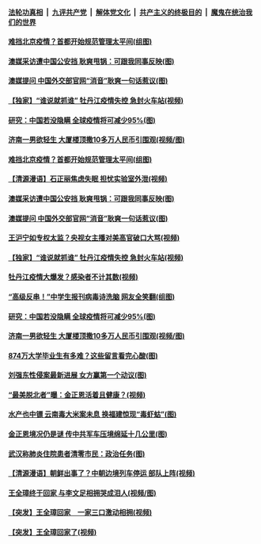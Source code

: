 

####  [法轮功真相](../../../../basic/blob/master/README.md?t=04300601) &nbsp;|&nbsp; [九评共产党](../../../../9ping.md/blob/master/README.md?t=04300601) &nbsp;|&nbsp; [解体党文化](../../../../jtdwh.md/blob/master/README.md?t=04300601)  &nbsp;|&nbsp; [共产主义的终极目的](../../../../gczydzjmd.md/blob/master/README.md?t=04300601) &nbsp;|&nbsp; [魔鬼在统治我们的世界](../../../../mgztzwmdsj.md/blob/master/README.md?t=04300601) 

#### [难挡北京疫情？首都开始规范管理太平间(组图)](../pages/p1/931599.md?t=04300601) 

#### [澳媒采访遭中国公安挡 耿爽甩锅：可跟我同事反映(图)](../pages/p1/931601.md?t=04300601) 

#### [澳媒提问 中国外交部官网“消音”耿爽一句话惹议(图)](../pages/p1/931594.md?t=04300601) 

#### [【独家】“谁说就抓谁” 牡丹江疫情失控 急封火车站(视频)](../pages/p1/931586.md?t=04300601) 

#### [研究：中国若没隐瞒 全球疫情将可减少95%(图)](../pages/p1/931471.md?t=04300601) 

#### [济南一男欲轻生 大厦楼顶撒10多万人民币引围观(视频/图)](../pages/p1/931462.md?t=04300601) 

#### [难挡北京疫情？首都开始规范管理太平间(组图)](../pages/p1/931599.md?t=04300601) 

#### [【清源漫语】石正丽焦虑失眠 担忧实验室外泄(视频)](../pages/p1/931596.md?t=04300601) 

#### [澳媒采访遭中国公安挡 耿爽甩锅：可跟我同事反映(图)](../pages/p1/931601.md?t=04300601) 

#### [澳媒提问 中国外交部官网“消音”耿爽一句话惹议(图)](../pages/p1/931594.md?t=04300601) 

#### [王沪宁如专权太监？央视女主播对美高官破口大骂(视频)](../pages/p1/931593.md?t=04300601) 

#### [【独家】“谁说就抓谁” 牡丹江疫情失控 急封火车站(视频)](../pages/p1/931586.md?t=04300601) 

#### [牡丹江疫情大爆发？感染者不计其数(视频)](../pages/p1/931573.md?t=04300601) 

#### [“高级反串！”中学生报刊病毒诗洗脑 网友全笑翻(组图)](../pages/p1/931470.md?t=04300601) 

#### [研究：中国若没隐瞒 全球疫情将可减少95%(图)](../pages/p1/931471.md?t=04300601) 

#### [济南一男欲轻生 大厦楼顶撒10多万人民币引围观(视频/图)](../pages/p1/931462.md?t=04300601) 

#### [874万大学毕业生有多难？这些留言看完心酸(图)](../pages/p1/931457.md?t=04300601) 

#### [刘强东性侵案最新进展 女方赢第一个动议(图)](../pages/p1/931455.md?t=04300601) 

#### [“最美脱北者”曝：金正恩活着且健康？(视频)](../pages/p1/931420.md?t=04300601) 

#### [水产也中镖 云南毒大米案未息 换福建惊现“毒虾蛄”(图)](../pages/p1/931431.md?t=04300601) 

#### [金正恩境况仍是谜 传中共军车压境绵延十几公里(图)](../pages/p1/931378.md?t=04300601) 

#### [武汉称肺炎住院患者清零市民：政治任务(图)](../pages/p1/931379.md?t=04300601) 

#### [【清源漫语】朝鲜出事了？中朝边境列车停运 部队上阵(视频)](../pages/p1/931395.md?t=04300601) 

#### [王全璋终于回家 与李文足相拥哭成泪人(视频/图)](../pages/p1/931387.md?t=04300601) 

#### [【突发】王全璋回家　一家三口激动相拥(视频)](../pages/p1/931393.md?t=04300601) 

#### [【突发】王全璋回家了(视频)](../pages/p1/931392.md?t=04300601) 


